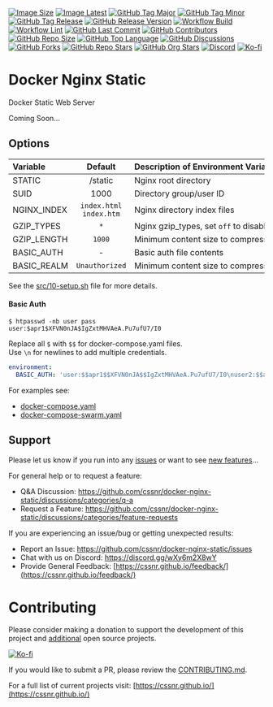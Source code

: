 [![Image Size](https://badges.cssnr.com/ghcr/size/cssnr/docker-nginx-static)](https://github.com/cssnr/docker-nginx-static/pkgs/container/docker-nginx-proxy)
[![Image Latest](https://badges.cssnr.com/ghcr/tags/cssnr/docker-nginx-static/latest)](https://github.com/cssnr/docker-nginx-static/pkgs/container/docker-nginx-proxy)
[![GitHub Tag Major](https://img.shields.io/github/v/tag/cssnr/docker-nginx-static?sort=semver&filter=!*.*&logo=git&logoColor=white&labelColor=585858&label=%20)](https://github.com/cssnr/docker-nginx-static/tags)
[![GitHub Tag Minor](https://img.shields.io/github/v/tag/cssnr/docker-nginx-static?sort=semver&filter=!*.*.*&logo=git&logoColor=white&labelColor=585858&label=%20)](https://github.com/cssnr/docker-nginx-static/releases)
[![GitHub Tag Release](https://img.shields.io/github/v/tag/cssnr/docker-nginx-static?sort=semver&filter=!*.*.*.*&logo=git&logoColor=white&labelColor=585858&label=%20)](https://github.com/cssnr/docker-nginx-static/releases/latest)
[![GitHub Release Version](https://img.shields.io/github/v/release/cssnr/docker-nginx-static?logo=github)](https://github.com/cssnr/docker-nginx-static/releases/latest)
[![Workflow Build](https://img.shields.io/github/actions/workflow/status/cssnr/docker-nginx-static/build.yaml?logo=cachet&label=build)](https://github.com/cssnr/docker-nginx-static/actions/workflows/build.yaml)
[![Workflow Lint](https://img.shields.io/github/actions/workflow/status/cssnr/docker-nginx-static/lint.yaml?logo=cachet&label=lint)](https://github.com/cssnr/docker-nginx-static/actions/workflows/lint.yaml)
[![GitHub Last Commit](https://img.shields.io/github/last-commit/cssnr/docker-nginx-static?logo=github&label=updated)](https://github.com/cssnr/docker-nginx-static/pulse)
[![GitHub Contributors](https://img.shields.io/github/contributors-anon/cssnr/docker-nginx-static?logo=github)](https://github.com/cssnr/docker-nginx-static/graphs/contributors)
[![GitHub Repo Size](https://img.shields.io/github/repo-size/cssnr/docker-nginx-static?logo=bookstack&logoColor=white&label=repo%20size)](https://github.com/cssnr/docker-nginx-static?tab=readme-ov-file#readme)
[![GitHub Top Language](https://img.shields.io/github/languages/top/cssnr/docker-nginx-static?logo=htmx)](https://github.com/cssnr/docker-nginx-static/tree/master/src)
[![GitHub Discussions](https://img.shields.io/github/discussions/cssnr/docker-nginx-static?logo=github)](https://github.com/cssnr/docker-nginx-static/discussions)
[![GitHub Forks](https://img.shields.io/github/forks/cssnr/docker-nginx-static?style=flat&logo=github)](https://github.com/cssnr/docker-nginx-static/forks)
[![GitHub Repo Stars](https://img.shields.io/github/stars/cssnr/docker-nginx-static?style=flat&logo=github)](https://github.com/cssnr/docker-nginx-static/stargazers)
[![GitHub Org Stars](https://img.shields.io/github/stars/cssnr?style=flat&logo=github&label=org%20stars)](https://cssnr.github.io/)
[![Discord](https://img.shields.io/discord/899171661457293343?logo=discord&logoColor=white&label=discord&color=7289da)](https://discord.gg/wXy6m2X8wY)
[![Ko-fi](https://img.shields.io/badge/Ko--fi-72a5f2?logo=kofi&label=support)](https://ko-fi.com/cssnr)

# Docker Nginx Static

Docker Static Web Server

Coming Soon...

## Options

| Variable    |        Default         | Description&nbsp;of&nbsp;Environment&nbsp;Variable |
| :---------- | :--------------------: | :------------------------------------------------- |
| STATIC      |        /static         | Nginx root directory                               |
| SUID        |          1000          | Directory group/user ID                            |
| NGINX_INDEX | `index.html index.htm` | Nginx directory index files                        |
| GZIP_TYPES  |          `*`           | Nginx gzip_types, set `off` to disable             |
| GZIP_LENGTH |         `1000`         | Minimum content size to compress                   |
| BASIC_AUTH  |           -            | Basic auth file contents                           |
| BASIC_REALM |     `Unauthorized`     | Minimum content size to compress                   |

See the [src/10-setup.sh](src/10-setup.sh) file for more details.

#### Basic Auth

```shell
$ htpasswd -nb user pass
user:$apr1$XFVN0nJA$IgZxtMHVAeA.Pu7ufU7/I0
```

Replace all `$` with `$$` for docker-compose.yaml files.  
Use `\n` for newlines to add multiple credentials.

```yaml
environment:
  BASIC_AUTH: 'user:$$apr1$$XFVN0nJA$$IgZxtMHVAeA.Pu7ufU7/I0\nuser2:$$apr1$$vswJgdwo$$2XkDOrvJFQ2pKwrXqGeWM0'
```

For examples see:

- [docker-compose.yaml](docker-compose.yaml)
- [docker-compose-swarm.yaml](docker-compose-swarm.yaml)

## Support

Please let us know if you run into any [issues](https://github.com/cssnr/docker-nginx-static/issues)
or want to see [new features](https://github.com/cssnr/docker-nginx-static/discussions/categories/feature-requests)...

For general help or to request a feature:

- Q&A Discussion: https://github.com/cssnr/docker-nginx-static/discussions/categories/q-a
- Request a Feature: https://github.com/cssnr/docker-nginx-static/discussions/categories/feature-requests

If you are experiencing an issue/bug or getting unexpected results:

- Report an Issue: https://github.com/cssnr/docker-nginx-static/issues
- Chat with us on Discord: https://discord.gg/wXy6m2X8wY
- Provide General Feedback: [https://cssnr.github.io/feedback/](https://cssnr.github.io/feedback/)

# Contributing

Please consider making a donation to support the development of this project
and [additional](https://cssnr.com/) open source projects.

[![Ko-fi](https://ko-fi.com/img/githubbutton_sm.svg)](https://ko-fi.com/cssnr)

If you would like to submit a PR, please review the [CONTRIBUTING.md](#contributing-ov-file).

For a full list of current projects visit: [https://cssnr.github.io/](https://cssnr.github.io/)
